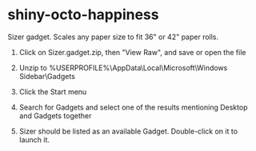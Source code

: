 shiny-octo-happiness
====================

Sizer gadget. Scales any paper size to fit 36" or 42" paper rolls.

1) Click on Sizer.gadget.zip, then "View Raw", and save or open the file

2) Unzip to %USERPROFILE%\AppData\Local\Microsoft\Windows Sidebar\Gadgets

3) Click the Start menu

4) Search for Gadgets and select one of the results mentioning Desktop and Gadgets together

5) Sizer should be listed as an available Gadget. Double-click on it to launch it.
